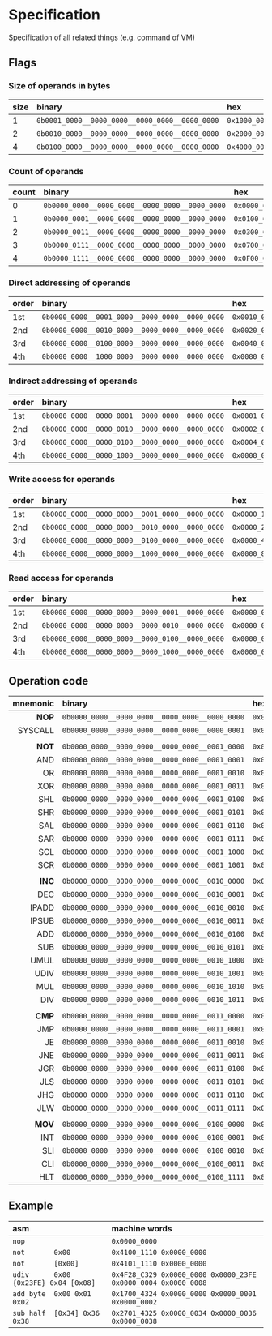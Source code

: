 # Specification
Specification of all related things (e.g. command of VM)

## Flags

### Size of operands in bytes

|size  |binary                                        |hex          |
|:-----|:---------------------------------------------|:------------|
|1     |`0b0001_0000__0000_0000__0000_0000__0000_0000`|`0x1000_0000`|
|2     |`0b0010_0000__0000_0000__0000_0000__0000_0000`|`0x2000_0000`|
|4     |`0b0100_0000__0000_0000__0000_0000__0000_0000`|`0x4000_0000`|

### Count of operands

|count |binary                                        |hex          |
|:-----|:---------------------------------------------|:------------|
|0     |`0b0000_0000__0000_0000__0000_0000__0000_0000`|`0x0000_0000`|
|1     |`0b0000_0001__0000_0000__0000_0000__0000_0000`|`0x0100_0000`|
|2     |`0b0000_0011__0000_0000__0000_0000__0000_0000`|`0x0300_0000`|
|3     |`0b0000_0111__0000_0000__0000_0000__0000_0000`|`0x0700_0000`|
|4     |`0b0000_1111__0000_0000__0000_0000__0000_0000`|`0x0F00_0000`|

### Direct addressing of operands

|order |binary                                        |hex          |
|:-----|:---------------------------------------------|:------------|
|1st   |`0b0000_0000__0001_0000__0000_0000__0000_0000`|`0x0010_0000`|
|2nd   |`0b0000_0000__0010_0000__0000_0000__0000_0000`|`0x0020_0000`|
|3rd   |`0b0000_0000__0100_0000__0000_0000__0000_0000`|`0x0040_0000`|
|4th   |`0b0000_0000__1000_0000__0000_0000__0000_0000`|`0x0080_0000`|

### Indirect addressing of operands

|order |binary                                        |hex          |
|:-----|:---------------------------------------------|:------------|
|1st   |`0b0000_0000__0000_0001__0000_0000__0000_0000`|`0x0001_0000`|
|2nd   |`0b0000_0000__0000_0010__0000_0000__0000_0000`|`0x0002_0000`|
|3rd   |`0b0000_0000__0000_0100__0000_0000__0000_0000`|`0x0004_0000`|
|4th   |`0b0000_0000__0000_1000__0000_0000__0000_0000`|`0x0008_0000`|

### Write access for operands

|order |binary                                        |hex          |
|:-----|:---------------------------------------------|:------------|
|1st   |`0b0000_0000__0000_0000__0001_0000__0000_0000`|`0x0000_1000`|
|2nd   |`0b0000_0000__0000_0000__0010_0000__0000_0000`|`0x0000_2000`|
|3rd   |`0b0000_0000__0000_0000__0100_0000__0000_0000`|`0x0000_4000`|
|4th   |`0b0000_0000__0000_0000__1000_0000__0000_0000`|`0x0000_8000`|

### Read access for operands

|order |binary                                        |hex          |
|:-----|:---------------------------------------------|:------------|
|1st   |`0b0000_0000__0000_0000__0000_0001__0000_0000`|`0x0000_0100`|
|2nd   |`0b0000_0000__0000_0000__0000_0010__0000_0000`|`0x0000_0200`|
|3rd   |`0b0000_0000__0000_0000__0000_0100__0000_0000`|`0x0000_0400`|
|4th   |`0b0000_0000__0000_0000__0000_1000__0000_0000`|`0x0000_0800`|

## Operation code

|mnemonic    |binary                                        |hex          |
|-----------:|:---------------------------------------------|:------------|
|__NOP__     |`0b0000_0000__0000_0000__0000_0000__0000_0000`|`0x0000_0000`|
|SYSCALL     |`0b0000_0000__0000_0000__0000_0000__0000_0001`|`0x0000_0001`|
|            |                                              |             |
|__NOT__     |`0b0000_0000__0000_0000__0000_0000__0001_0000`|`0x0000_0010`|
|AND         |`0b0000_0000__0000_0000__0000_0000__0001_0001`|`0x0000_0011`|
|OR          |`0b0000_0000__0000_0000__0000_0000__0001_0010`|`0x0000_0012`|
|XOR         |`0b0000_0000__0000_0000__0000_0000__0001_0011`|`0x0000_0013`|
|SHL         |`0b0000_0000__0000_0000__0000_0000__0001_0100`|`0x0000_0014`|
|SHR         |`0b0000_0000__0000_0000__0000_0000__0001_0101`|`0x0000_0015`|
|SAL         |`0b0000_0000__0000_0000__0000_0000__0001_0110`|`0x0000_0016`|
|SAR         |`0b0000_0000__0000_0000__0000_0000__0001_0111`|`0x0000_0017`|
|SCL         |`0b0000_0000__0000_0000__0000_0000__0001_1000`|`0x0000_0018`|
|SCR         |`0b0000_0000__0000_0000__0000_0000__0001_1001`|`0x0000_0019`|
|            |                                              |             |
|__INC__     |`0b0000_0000__0000_0000__0000_0000__0010_0000`|`0x0000_0020`|
|DEC         |`0b0000_0000__0000_0000__0000_0000__0010_0001`|`0x0000_0021`|
|IPADD       |`0b0000_0000__0000_0000__0000_0000__0010_0010`|`0x0000_0022`|
|IPSUB       |`0b0000_0000__0000_0000__0000_0000__0010_0011`|`0x0000_0023`|
|ADD         |`0b0000_0000__0000_0000__0000_0000__0010_0100`|`0x0000_0024`|
|SUB         |`0b0000_0000__0000_0000__0000_0000__0010_0101`|`0x0000_0025`|
|UMUL        |`0b0000_0000__0000_0000__0000_0000__0010_1000`|`0x0000_0028`|
|UDIV        |`0b0000_0000__0000_0000__0000_0000__0010_1001`|`0x0000_0029`|
|MUL         |`0b0000_0000__0000_0000__0000_0000__0010_1010`|`0x0000_002A`|
|DIV         |`0b0000_0000__0000_0000__0000_0000__0010_1011`|`0x0000_002B`|
|            |                                              |             |
|__CMP__     |`0b0000_0000__0000_0000__0000_0000__0011_0000`|`0x0000_0030`|
|JMP         |`0b0000_0000__0000_0000__0000_0000__0011_0001`|`0x0000_0031`|
|JE          |`0b0000_0000__0000_0000__0000_0000__0011_0010`|`0x0000_0032`|
|JNE         |`0b0000_0000__0000_0000__0000_0000__0011_0011`|`0x0000_0033`|
|JGR         |`0b0000_0000__0000_0000__0000_0000__0011_0100`|`0x0000_0034`|
|JLS         |`0b0000_0000__0000_0000__0000_0000__0011_0101`|`0x0000_0035`|
|JHG         |`0b0000_0000__0000_0000__0000_0000__0011_0110`|`0x0000_0036`|
|JLW         |`0b0000_0000__0000_0000__0000_0000__0011_0111`|`0x0000_0037`|
|            |                                              |             |
|__MOV__     |`0b0000_0000__0000_0000__0000_0000__0100_0000`|`0x0000_0040`|
|INT         |`0b0000_0000__0000_0000__0000_0000__0100_0001`|`0x0000_0041`|
|SLI         |`0b0000_0000__0000_0000__0000_0000__0100_0010`|`0x0000_0042`|
|CLI         |`0b0000_0000__0000_0000__0000_0000__0100_0011`|`0x0000_0043`|
|HLT         |`0b0000_0000__0000_0000__0000_0000__0100_1111`|`0x0000_004F`|

## Example

|asm                                    |machine words                                                |
|:--------------------------------------|:------------------------------------------------------------|
|`nop`                                  |`0x0000_0000`                                                |
|`not       0x00`                       |`0x4100_1110 0x0000_0000`                                    |
|`not       [0x00]`                     |`0x4101_1110 0x0000_0000`                                    |
|`udiv      0x00 {0x23FE} 0x04 [0x08]`  |`0x4F28_C329 0x0000_0000 0x0000_23FE 0x0000_0004 0x0000_0008`|
|`add byte  0x00 0x01 0x02`             |`0x1700_4324 0x0000_0000 0x0000_0001 0x0000_0002`            |
|`sub half  [0x34] 0x36 0x38`           |`0x2701_4325 0x0000_0034 0x0000_0036 0x0000_0038`            |